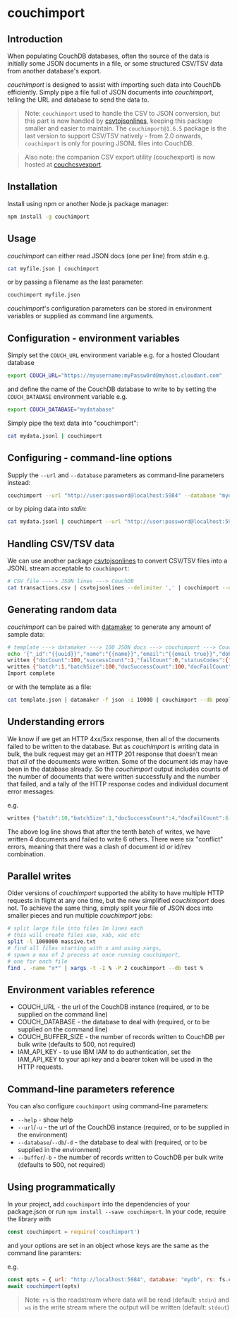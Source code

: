 # couchimport

## Introduction

When populating CouchDB databases, often the source of the data is initially some JSON documents in a file, or some structured CSV/TSV data from another database's export.

*couchimport* is designed to assist with importing such data into CouchDb efficiently. Simply pipe a file full of JSON documents into *couchimport*, telling the URL and database to send the data to.

> Note: `couchimport` used to handle the CSV to JSON conversion, but this part is now handled by [csvtojsonlines](https://www.npmjs.com/package/csvtojsonlines), keeping this package smaller and easier to maintain. The `couchimport@1.6.5` package is the last version to support CSV/TSV natively - from 2.0 onwards, `couchimport` is only for pouring JSONL files into CouchDB.

> Also note: the companion CSV export utility (couchexport) is now hosted at [couchcsvexport](https://www.npmjs.com/package/couchcsvexport).

## Installation

Install using npm or another Node.js package manager:

```sh
npm install -g couchimport
```

## Usage

_couchimport_ can either read JSON docs (one per line) from _stdin_ e.g.

```sh
cat myfile.json | couchimport
```

or by passing a filename as the last parameter:

```sh
couchimport myfile.json
```

*couchimport*'s configuration parameters can be stored in environment variables or supplied as command line arguments.

## Configuration - environment variables

Simply set the `COUCH_URL` environment variable e.g. for a hosted Cloudant database

```sh
export COUCH_URL="https://myusername:myPassw0rd@myhost.cloudant.com"
```

and define the name of the CouchDB database to write to by setting the `COUCH_DATABASE` environment variable e.g.

```sh
export COUCH_DATABASE="mydatabase"
```

Simply pipe the text data into "couchimport":

```sh
cat mydata.jsonl | couchimport
```

## Configuring - command-line options

Supply the `--url` and `--database` parameters as command-line parameters instead:

```sh
couchimport --url "http://user:password@localhost:5984" --database "mydata" mydata.jsonl
```

or by piping data into _stdin_:

```sh
cat mydata.jsonl | couchimport --url "http://user:password@localhost:5984" --database "mydata" 
```

## Handling CSV/TSV data

We can use another package [csvtojsonlines](https://www.npmjs.com/package/csvtojsonlines) to convert CSV/TSV files into a JSONL stream acceptable to `couchimport`:

```sh
# CSV file ----> JSON lines ---> CouchDB
cat transactions.csv | csvtojsonlines --delimiter ',' | couchimport --db ledger
```

## Generating random data

_couchimport_ can be paired with [datamaker](https://www.npmjs.com/package/datamaker) to generate any amount of sample data:

```sh
# template ---> datamaker ---> 100 JSON docs ---> couchimport ---> CouchDB
echo '{"_id":"{{uuid}}","name":"{{name}}","email":"{{email true}}","dob":"{{date 1950-01-01}}"}' | datamaker -f json -i 100 | couchimport --db people
written {"docCount":100,"successCount":1,"failCount":0,"statusCodes":{"201":1}}
written {"batch":1,"batchSize":100,"docSuccessCount":100,"docFailCount":0,"statusCodes":{"201":1},"errors":{}}
Import complete
```

or with the template as a file:

```sh
cat template.json | datamaker -f json -i 10000 | couchimport --db people
```

## Understanding errors

We know if we get an HTTP 4xx/5xx response, then all of the documents failed to be written to the database. But as _couchimport_ is writing data in bulk, the bulk request may get an HTTP 201 response that doesn't mean that _all_ of the documents were written. Some of the document ids may have been in the database already. So the _couchimport_ output includes counts of the number of documents that were written successfully and the number that failed, and a tally of the HTTP response codes and individual document error messages:

e.g.

```js
written {"batch":10,"batchSize":1,"docSuccessCount":4,"docFailCount":6,"statusCodes":{"201":10},"errors":{"conflict":6}}
```

The above log line shows that after the tenth batch of writes, we have written 4 documents and failed to write 6 others. There were six "conflict" errors, meaning that there was a clash of document id or id/rev combination.

## Parallel writes

Older versions of _couchimport_ supported the ability to have multiple HTTP requests in flight at any one time, but the new simplified _couchimport_ does not. To achieve the same thing, simply split your file of JSON docs into smaller pieces and run multiple _couchimport_ jobs:

```sh
# split large file into files 1m lines each
# this will create files xaa, xab, xac etc
split -l 1000000 massive.txt
# find all files starting with x and using xargs,
# spawn a max of 2 process at once running couchimport, 
# one for each file
find . -name "x*" | xargs -t -I % -P 2 couchimport --db test %
```

## Environment variables reference

* COUCH_URL - the url of the CouchDB instance (required, or to be supplied on the command line)
* COUCH_DATABASE - the database to deal with (required, or to be supplied on the command line)
* COUCH_BUFFER_SIZE - the number of records written to CouchDB per bulk write (defaults to 500, not required)
* IAM_API_KEY - to use IBM IAM to do authentication, set the IAM_API_KEY to your api key and a bearer token will be used in the HTTP requests.

## Command-line parameters reference

You can also configure `couchimport` using command-line parameters:

* `--help` - show help
* `--url`/`-u` - the url of the CouchDB instance (required, or to be supplied in the environment)
* `--database`/`--db`/`-d` - the database to deal with (required, or to be supplied in the environment)
* `--buffer`/`-b` - the number of records written to CouchDB per bulk write (defaults to 500, not required)

## Using programmatically

In your project, add `couchimport` into the dependencies of your package.json or run `npm install --save couchimport`. In your code, require the library with

```js
const couchimport = require('couchimport')
```

and your options are set in an object whose keys are the same as the command line paramters:

e.g.

```js
const opts = { url: "http://localhost:5984", database: "mydb", rs: fs.createReadStream('myfile.json') }
await couchimport(opts)
```

> Note: `rs` is the readstream where data will be read (default: `stdin`) and `ws` is the write stream where the output will be written (default: `stdout`)
